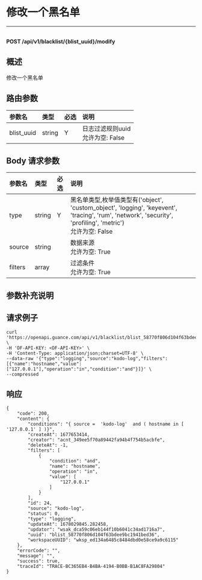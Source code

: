 # 修改一个黑名单

---

<br />**POST /api/v1/blacklist/\{blist_uuid\}/modify**

## 概述
修改一个黑名单




## 路由参数

| 参数名        | 类型     | 必选   | 说明              |
|:-----------|:-------|:-----|:----------------|
| blist_uuid | string | Y | 日志过滤规则uuid<br>允许为空: False <br> |


## Body 请求参数

| 参数名        | 类型     | 必选   | 说明              |
|:-----------|:-------|:-----|:----------------|
| type | string | Y | 黑名单类型,枚举值类型有('object', 'custom_object', 'logging', 'keyevent', 'tracing', 'rum', 'network', 'security', 'profiling', 'metric')<br>允许为空: False <br> |
| source | string |  | 数据来源<br>允许为空: True <br> |
| filters | array |  | 过滤条件<br>允许为空: True <br> |

## 参数补充说明





## 请求例子
```shell
curl 'https://openapi.guance.com/api/v1/blacklist/blist_58770f806d104f63bdee9bc1941bed36/modify' \
-H 'DF-API-KEY: <DF-API-KEY>' \
-H 'Content-Type: application/json;charset=UTF-8' \
--data-raw '{"type":"logging","source":"kodo-log","filters":[{"name":"hostname","value":["127.0.0.1"],"operation":"in","condition":"and"}]}' \
--compressed 
```




## 响应
```shell
{
    "code": 200,
    "content": {
        "conditions": "{ source =  'kodo-log'  and ( hostname in [ '127.0.0.1' ] )}",
        "createAt": 1677653414,
        "creator": "acnt_349ee5f70a89442fa94b4f754b5acbfe",
        "deleteAt": -1,
        "filters": [
            {
                "condition": "and",
                "name": "hostname",
                "operation": "in",
                "value": [
                    "127.0.0.1"
                ]
            }
        ],
        "id": 24,
        "source": "kodo-log",
        "status": 0,
        "type": "logging",
        "updateAt": 1678029845.282458,
        "updator": "wsak_dca59c06eb144f10b6041c34ad1716a7",
        "uuid": "blist_58770f806d104f63bdee9bc1941bed36",
        "workspaceUUID": "wksp_ed134a6485c8484dbd0e58ce9a9c6115"
    },
    "errorCode": "",
    "message": "",
    "success": true,
    "traceId": "TRACE-BC365EB4-B4BA-4194-B0BB-B1AC8FA29804"
} 
```




